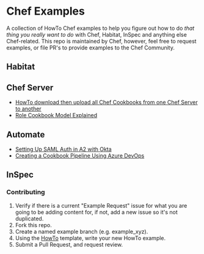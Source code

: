 # Chef Examples

A collection of HowTo Chef examples to help you figure out how to do
_that thing you really want to do_ with Chef, Habitat, InSpec and anything else
Chef-related. This repo is maintained by Chef, however, feel free to request 
examples, or file PR's to provide examples to the Chef Community.

## Habitat

## Chef Server
- [HowTo download then upload all Chef Cookbooks from one Chef Server to another](./examples/DownloadUploadCookbooks.md)
- [Role Cookbook Model Explained](./examples/RoleCookbookModel.md)

## Automate
- [Setting Up SAML Auth in A2 with Okta](./examples/A2SamlWithOkta.md)
- [Creating a Cookbook Pipeline Using Azure DevOps](./examples/AzureDevOpsCookbookPipeline.md)
## InSpec

### Contributing

1. Verify if there is a current "Example Request" issue for what you are
going to be adding content for, if not, add a new issue so it's not duplicated.
1. Fork this repo.
1. Create a named example branch (e.g. example_xyz).
1. Using the [HowTo](./HowToTemplate.md) template, write your new HowTo example.
1. Submit a Pull Request, and request review.